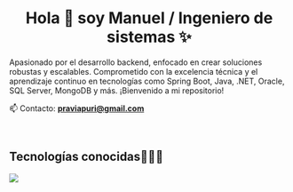 <h1 align="center">Hola 👋  soy Manuel / Ingeniero de sistemas ✨ </h1> 

<p align="left">
Apasionado por el desarrollo backend, enfocado en crear soluciones robustas y escalables. Comprometido con la excelencia técnica y el aprendizaje continuo en tecnologías como Spring Boot, Java, .NET, Oracle, SQL Server, MongoDB y más. ¡Bienvenido a mi repositorio!

📫 Contacto: **praviapuri@gmail.com**
<!--Intro end-->
  </p>
<br>

<h2 >Tecnologías conocidas👨🏻‍💻</h2>
<!--tech stack icons-->
<p align="left">
  <a href="https://skillicons.dev">
    <img src="https://skillicons.dev/icons?i=java,spring,reactivex,idea,git,mongodb,docker,postman,dotnet,linux,kafka,typescript,angular,py" />
  </a>
</p>
<br>
